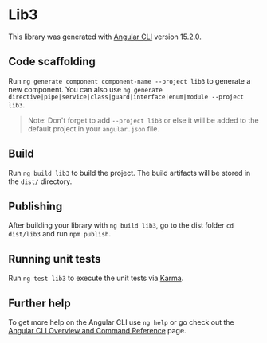 # Lib3

This library was generated with [Angular CLI](https://github.com/angular/angular-cli) version 15.2.0.

## Code scaffolding

Run `ng generate component component-name --project lib3` to generate a new component. You can also use `ng generate directive|pipe|service|class|guard|interface|enum|module --project lib3`.
> Note: Don't forget to add `--project lib3` or else it will be added to the default project in your `angular.json` file. 

## Build

Run `ng build lib3` to build the project. The build artifacts will be stored in the `dist/` directory.

## Publishing

After building your library with `ng build lib3`, go to the dist folder `cd dist/lib3` and run `npm publish`.

## Running unit tests

Run `ng test lib3` to execute the unit tests via [Karma](https://karma-runner.github.io).

## Further help

To get more help on the Angular CLI use `ng help` or go check out the [Angular CLI Overview and Command Reference](https://angular.io/cli) page.
